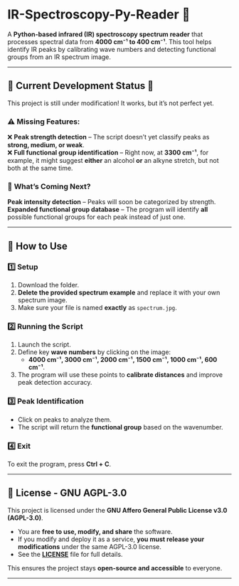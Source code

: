 # **IR-Spectroscopy-Py-Reader** 🔬  

A **Python-based infrared (IR) spectroscopy spectrum reader** that processes spectral data from **4000 cm⁻¹ to 400 cm⁻¹**. This tool helps identify IR peaks by calibrating wave numbers and detecting functional groups from an IR spectrum image.  

---

## 🚧 **Current Development Status** 🚧  
This project is still under modification! It works, but it’s not perfect yet.  

### ⚠️ **Missing Features:**  
❌ **Peak strength detection** – The script doesn’t yet classify peaks as **strong, medium, or weak**.  
❌ **Full functional group identification** – Right now, at **3300 cm⁻¹**, for example, it might suggest **either** an alcohol **or** an alkyne stretch, but not both at the same time.  

### 🔄 **What’s Coming Next?**  
**Peak intensity detection** – Peaks will soon be categorized by strength.  
**Expanded functional group database** – The program will identify **all** possible functional groups for each peak instead of just one.  

---

## 📖 **How to Use**  

### 1️⃣ **Setup**  
1. Download the folder.  
2. **Delete the provided spectrum example** and replace it with your own spectrum image.  
3. Make sure your file is named **exactly** as `spectrum.jpg`.  

### 2️⃣ **Running the Script**  
1. Launch the script.  
2. Define key **wave numbers** by clicking on the image:  
   - **4000 cm⁻¹, 3000 cm⁻¹, 2000 cm⁻¹, 1500 cm⁻¹, 1000 cm⁻¹, 600 cm⁻¹**.  
3. The program will use these points to **calibrate distances** and improve peak detection accuracy.  

### 3️⃣ **Peak Identification**  
- Click on peaks to analyze them.  
- The script will return the **functional group** based on the wavenumber.  

### 4️⃣ **Exit**  
To exit the program, press **Ctrl + C**.  

---

## 📜 **License - GNU AGPL-3.0**  

This project is licensed under the **GNU Affero General Public License v3.0 (AGPL-3.0)**.  
- You are **free to use, modify, and share** the software.  
- If you modify and deploy it as a service, **you must release your modifications** under the same AGPL-3.0 license.  
- See the **[LICENSE](LICENSE)** file for full details.  

This ensures the project stays **open-source and accessible** to everyone.  

---
  
